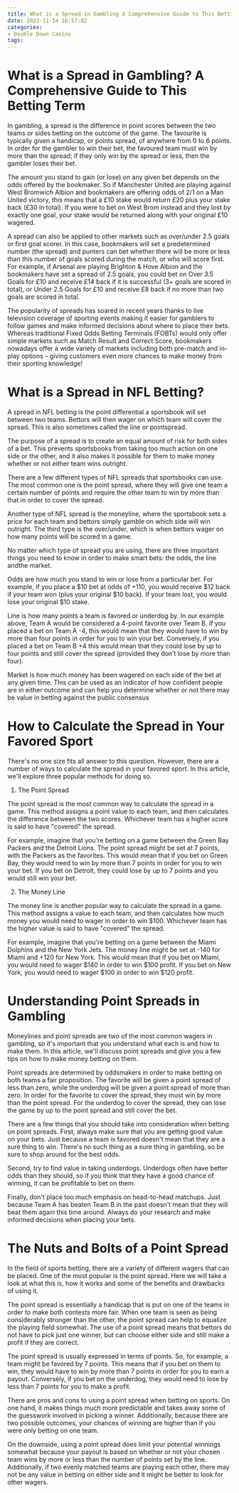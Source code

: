 ```yaml
---
title: What is a Spread in Gambling A Comprehensive Guide to This Betting Term 
date: 2022-11-14 16:57:02
categories:
- Double Down Casino
tags:
---
```



#  What is a Spread in Gambling? A Comprehensive Guide to This Betting Term 

In gambling, a spread is the difference in point scores between the two teams or sides betting on the outcome of the game. The favourite is typically given a handicap, or points spread, of anywhere from 0 to 6 points. In order for the gambler to win their bet, the favoured team must win by more than the spread; if they only win by the spread or less, then the gambler loses their bet.

The amount you stand to gain (or lose) on any given bet depends on the odds offered by the bookmaker. So if Manchester United are playing against West Bromwich Albion and bookmakers are offering odds of 2/1 on a Man United victory, this means that a £10 stake would return £20 plus your stake back (£30 in total). If you were to bet on West Brom instead and they lost by exactly one goal, your stake would be returned along with your original £10 wagered.

A spread can also be applied to other markets such as over/under 2.5 goals or first goal scorer. In this case, bookmakers will set a predetermined number (the spread) and punters can bet whether there will be more or less than this number of goals scored during the match, or who will score first. For example, if Arsenal are playing Brighton & Hove Albion and the bookmakers have set a spread of 2.5 goals, you could bet on Over 3.5 Goals for £10 and receive £14 back if it is successful (3+ goals are scored in total), or Under 2.5 Goals for £10 and receive £8 back if no more than two goals are scored in total.

The popularity of spreads has soared in recent years thanks to live television coverage of sporting events making it easier for gamblers to follow games and make informed decisions about where to place their bets. Whereas traditional Fixed Odds Betting Terminals (FOBTs) would only offer simple markets such as Match Result and Correct Score, bookmakers nowadays offer a wide variety of markets including both pre-match and in-play options – giving customers even more chances to make money from their sporting knowledge!

#  What is a Spread in NFL Betting? 

A spread in NFL betting is the point differential a sportsbook will set between two teams. Bettors will then wager on which team will cover the spread. This is also sometimes called the line or pointspread.

The purpose of a spread is to create an equal amount of risk for both sides of a bet. This prevents sportsbooks from taking too much action on one side or the other, and it also makes it possible for them to make money whether or not either team wins outright. 

There are a few different types of NFL spreads that sportsbooks can use. The most common one is the point spread, where they will give one team a certain number of points and require the other team to win by more than that in order to cover the spread. 

Another type of NFL spread is the moneyline, where the sportsbook sets a price for each team and bettors simply gamble on which side will win outright. The third type is the over/under, which is when bettors wager on how many points will be scored in a game. 

No matter which type of spread you are using, there are three important things you need to know in order to make smart bets: the odds, the line andthe market. 

Odds are how much you stand to win or lose from a particular bet. For example, if you place a $10 bet at odds of +110, you would receive $12 back if your team won (plus your original $10 back). If your team lost, you would lose your original $10 stake. 

Line is how many points a team is favored or underdog by. In our example above, Team A would be considered a 4-point favorite over Team B. If you placed a bet on Team A -4, this would mean that they would have to win by more than four points in order for you to win your bet. Conversely, if you placed a bet on Team B +4 this would mean that they could lose by up to four points and still cover the spread (provided they don’t lose by more than four). 

Market is how much money has been wagered on each side of the bet at any given time. This can be used as an indicator of how confident people are in either outcome and can help you determine whether or not there may be value in betting against the public consensus

#  How to Calculate the Spread in Your Favored Sport 

There's no one size fits all answer to this question. However, there are a number of ways to calculate the spread in your favored sport. In this article, we'll explore three popular methods for doing so.

1. The Point Spread

The point spread is the most common way to calculate the spread in a game. This method assigns a point value to each team, and then calculates the difference between the two scores. Whichever team has a higher score is said to have "covered" the spread.

For example, imagine that you're betting on a game between the Green Bay Packers and the Detroit Lions. The point spread might be set at 7 points, with the Packers as the favorites. This would mean that if you bet on Green Bay, they would need to win by more than 7 points in order for you to win your bet. If you bet on Detroit, they could lose by up to 7 points and you would still win your bet.

2. The Money Line

The money line is another popular way to calculate the spread in a game. This method assigns a value to each team, and then calculates how much money you would need to wager in order to win $100. Whichever team has the higher value is said to have "covered" the spread.

For example, imagine that you're betting on a game between the Miami Dolphins and the New York Jets. The money line might be set at -140 for Miami and +120 for New York. This would mean that if you bet on Miami, you would need to wager $140 in order to win $100 profit. If you bet on New York, you would need to wager $100 in order to win $120 profit.

#  Understanding Point Spreads in Gambling 

Moneylines and point spreads are two of the most common wagers in gambling, so it's important that you understand what each is and how to make them. In this article, we'll discuss point spreads and give you a few tips on how to make money betting on them.

Point spreads are determined by oddsmakers in order to make betting on both teams a fair proposition. The favorite will be given a point spread of less than zero, while the underdog will be given a point spread of more than zero. In order for the favorite to cover the spread, they must win by more than the point spread. For the underdog to cover the spread, they can lose the game by up to the point spread and still cover the bet.

There are a few things that you should take into consideration when betting on point spreads. First, always make sure that you are getting good value on your bets. Just because a team is favored doesn't mean that they are a sure thing to win. There's no such thing as a sure thing in gambling, so be sure to shop around for the best odds.

Second, try to find value in taking underdogs. Underdogs often have better odds than they should, so if you think that they have a good chance of winning, it can be profitable to bet on them.

Finally, don't place too much emphasis on head-to-head matchups. Just because Team A has beaten Team B in the past doesn't mean that they will beat them again this time around. Always do your research and make informed decisions when placing your bets.

#  The Nuts and Bolts of a Point Spread

In the field of sports betting, there are a variety of different wagers that can be placed. One of the most popular is the point spread. Here we will take a look at what this is, how it works and some of the benefits and drawbacks of using it.

The point spread is essentially a handicap that is put on one of the teams in order to make both contests more fair. When one team is seen as being considerably stronger than the other, the point spread can help to equalize the playing field somewhat. The use of a point spread means that bettors do not have to pick just one winner, but can choose either side and still make a profit if they are correct.

The point spread is usually expressed in terms of points. So, for example, a team might be favored by 7 points. This means that if you bet on them to win, they would have to win by more than 7 points in order for you to earn a payout. Conversely, if you bet on the underdog, they would need to lose by less than 7 points for you to make a profit.

There are pros and cons to using a point spread when betting on sports. On one hand, it makes things much more predictable and takes away some of the guesswork involved in picking a winner. Additionally, because there are two possible outcomes, your chances of winning are higher than if you were only betting on one team.

On the downside, using a point spread does limit your potential winnings somewhat because your payout is based on whether or not your chosen team wins by more or less than the number of points set by the line. Additionally, if two evenly matched teams are playing each other, there may not be any value in betting on either side and it might be better to look for other wagers.